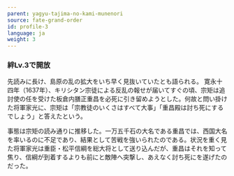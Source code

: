 ```yaml
---
parent: yagyu-tajima-no-kami-munenori
source: fate-grand-order
id: profile-3
language: ja
weight: 3
---
```


### 絆Lv.3で開放

先読みに長け、島原の乱の拡大をいち早く見抜いていたとも語られる。
寛永十四年（1637年）、キリシタン宗徒による反乱の報せが届いてすぐの頃、宗矩は追討使の任を受けた板倉内膳正重昌を必死に引き留めようとした。何故と問い掛けた将軍家光に、宗矩は「宗教徒のいくさはすべて大事」「重昌殿は討ち死にするでしょう」と答えたという。

事態は宗矩の読み通りに推移した。一万五千石の大名である重昌では、西国大名を率いるのに不足であり、結果として苦戦を強いられたのである。状況を重く見た将軍家光は重臣・松平信綱を総大将として送り込んだが、重昌はそれを知って焦り、信綱が到着するよりも前にと敵陣へ突撃し、あえなく討ち死にを遂げたのだった。
